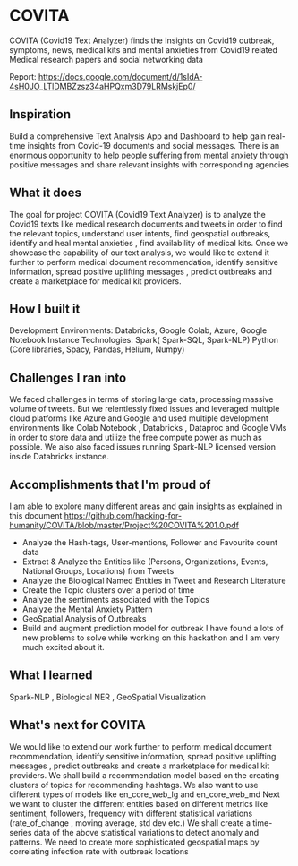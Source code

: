 # COVITA

COVITA (Covid19 Text Analyzer) finds the Insights on Covid19 outbreak, symptoms, news, medical kits and mental anxieties from Covid19 related Medical research papers and social networking data 

Report: https://docs.google.com/document/d/1sIdA-4sH0JO_LTlDMBZzsz34aHPQxm3D79LRMskjEp0/


## Inspiration
Build a comprehensive Text Analysis App and Dashboard to help gain real-time insights from Covid-19 documents and social messages. There is an enormous opportunity to help people suffering from mental anxiety through positive messages and share relevant insights with corresponding agencies

## What it does
The goal for project COVITA (Covid19 Text Analyzer) is to analyze the Covid19 texts like
medical research documents and tweets in order to find the relevant topics, understand user
intents, find geospatial outbreaks, identify and heal mental anxieties , find availability of medical
kits. Once we showcase the capability of our text analysis, we would like to extend it further to
perform medical document recommendation, identify sensitive information, spread positive
uplifting messages , predict outbreaks and create a marketplace for medical kit providers.

## How I built it
Development Environments:  Databricks, Google Colab, Azure, Google Notebook Instance 
Technologies: Spark( Spark-SQL,  Spark-NLP)  Python (Core libraries, Spacy, Pandas, Helium, Numpy) 

## Challenges I ran into

We faced challenges in terms of storing large data, processing massive volume of tweets. But we relentlessly fixed issues and leveraged multiple cloud platforms like Azure and Google and used multiple development environments like Colab Notebook , Databricks , Dataproc and Google VMs in order to store data and utilize the free compute power as much as possible.
We also also faced issues running Spark-NLP licensed version inside Databricks instance. 

## Accomplishments that I'm proud of

I am able to explore many different areas and gain insights as explained in this document https://github.com/hacking-for-humanity/COVITA/blob/master/Project%20COVITA%201.0.pdf
- Analyze the Hash-tags, User-mentions, Follower and Favourite count data
- Extract & Analyze the Entities like (Persons, Organizations, Events, National Groups,
Locations) from Tweets
- Analyze the Biological Named Entities in Tweet and Research Literature
- Create the Topic clusters over a period of time
- Analyze the sentiments associated with the Topics
- Analyze the Mental Anxiety Pattern
- GeoSpatial Analysis of Outbreaks
- Build and augment prediction model for outbreak
I have found a lots of new problems to solve while working on this hackathon and I am very much excited about it.


## What I learned

Spark-NLP , Biological NER , GeoSpatial Visualization

## What's next for COVITA
We would like to extend our work further to perform medical document recommendation, identify sensitive information, spread positive uplifting messages , predict outbreaks and create a marketplace for medical kit providers.
We shall build a recommendation model based on the creating clusters of topics for recommending hashtags.
We also want to use different types of models like en_core_web_lg and en_core_web_md
Next we want to cluster the different entities based on different metrics like sentiment, followers, frequency with different statistical variations (rate_of_change , moving average, std dev etc.)
We shall create a time-series data of the above statistical variations to detect anomaly and patterns.
We need to create more sophisticated geospatial maps by correlating infection rate with outbreak locations 
